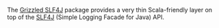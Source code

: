 The [Grizzled SLF4J][] package provides a very thin Scala-friendly layer
on top of the [SLF4J][] (Simple Logging Facade for Java) API.

[Grizzled SLF4J]: http://bmc.github.com/grizzled-scala/
[SLF4J]: http://slf4j.org/
